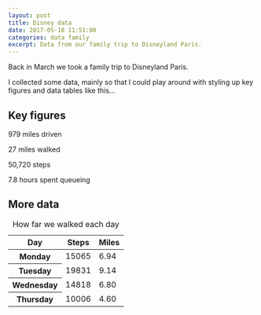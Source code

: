 ```yaml
---
layout: post  
title: Disney data
date: 2017-05-18 11:51:00  
categories: data family
excerpt: Data from our family trip to Disneyland Paris.
---
```


Back in March we took a family trip to Disneyland Paris.

I collected some data, mainly so that I could play around with styling up key figures and data tables like this...

## Key figures

<span class="data-item bold-xlarge">979</span> <span>miles driven</span>

<span class="data-item bold-xlarge">27</span> <span>miles walked</span>

<span class="data-item bold-xlarge">50,720</span> <span>steps</span>

<span class="data-item bold-xlarge">7.8</span> <span>hours spent queueing</span>

## More data

<table>

<caption>How far we walked each day</caption>

<thead>

<tr>
<th scope="col">Day</th>
<th scope="col" class="cell--right">Steps</th>
<th scope="col" class="cell--right">Miles</th>
</tr>

</thead>

<tbody>

<tr>
<th scope="row">Monday</th>
<td class="cell--right">15065</td>
<td class="cell--right">6.94</td>
</tr>

<tr>
<th scope="row">Tuesday</th>
<td class="cell--right">19831</td>
<td class="cell--right">9.14</td>
</tr>

<tr>
<th scope="row">Wednesday</th>
<td class="cell--right">14818</td>
<td class="cell--right">6.80</td>
</tr>

<tr>
<th scope="row">Thursday</th>
<td class="cell--right">10006</td>
<td class="cell--right">4.60</td>
</tr>

</tbody>

</table>

<!-- ## Time spent queueing

### Day 1
- Small world 0 minutes
- Tea cups 5 minutes
- Dumbo 15 minutes
- Peter Pan 10 minutes
- Thunder mountain 20 minutes

### Day 2
- Thunder mountain 30 minutes
- Pinocchio 30 minutes
- Snow White 25 minutes
- Haunted mansion 20 minutes
- Star tours 20 minutes
- Buzz light year 15 minutes

### Day 3
- Aladdin 15 minutes
- Slinky 10 minutes
- Ratatouille 30 minutes
- Soldiers 30 minutes
- Cars 10 minutes
- Crush 60 minutes
- Aladdin 5 minutes

### Day 4
- Carousel 0 minutes
- Tea cups 5 minutes
- Princess 60 minutes
- Small world 10 minutes
- Tower of terror 45 minutes -->
